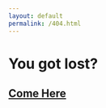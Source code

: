 ```yaml
---
layout: default
permalink: /404.html
---
```



# You got lost?
## [Come Here](http://www.prashantsingh.xyz)
